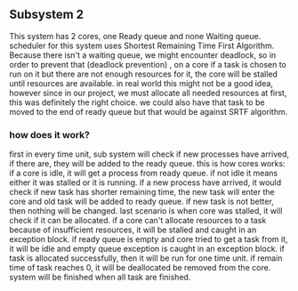 ## Subsystem 2
This system has 2 cores, one Ready queue and none Waiting queue. scheduler for this system uses Shortest Remaining Time First Algorithm. Because there isn't a waiting queue, we might encounter deadlock, so in order to prevent that (deadlock prevention) , on a core if a task is chosen to run on it but there are not enough resources for it, the core will be stalled until resources are available. in real world this might not be a good idea, however since in our project, we must allocate all needed resources at first, this was definitely the right choice. we could also have that task to be moved to the end of ready queue but that would be against SRTF algorithm.
### how does it work?
first in every time unit, sub system will check if new processes have arrived, if there are, they will be added to the ready queue.
this is how cores works:
if a core is idle, it will get a process from ready queue.
if not idle it means either it was stalled or it is running.
if a new process have arrived, it would check if new task has shorter remaining time, the new task will enter the core and old task will be added to ready queue. if new task is not better, then nothing will be changed.
last scenario is when core was stalled, it will check if it can be allocated.
if a core can't allocate resources to a task because of insufficient resources, it will be stalled and caught in an exception block.
if ready queue is empty and core tried to get a task from it, it will be idle and empty queue exception is caught in an exception block.
if task is allocated successfully, then it will be run for one time unit.
if remain time of task reaches 0, it will be deallocated be removed from the core.
system will be finished when all task are finished.